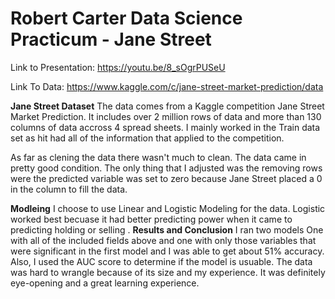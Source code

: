 # Robert Carter Data Science Practicum - Jane Street

Link to Presentation: https://youtu.be/8_sOgrPUSeU

Link To Data: https://www.kaggle.com/c/jane-street-market-prediction/data

**Jane Street Dataset**
The data comes from a Kaggle competition Jane Street Market Prediction. It includes over 2 million rows of data and more than 130 columns of data accross 4 spread sheets. I mainly worked in the Train data set as hit had all of the information that applied to the competition.

As far as clening the data there wasn't much to clean. The data came in pretty good condition. The only thing that I adjusted was the removing rows were the predicted variable was set to zero because Jane Street placed a 0 in the column to fill the data.

**Modleing**
I choose to use Linear and Logistic Modeling for the data. Logistic worked best becuase it had better predicting power when it came to predicting holding or selling .
**Results and Conclusion**
I ran two models One with all of the included fields above and one with only those variables that were significant in the first model and I was able to get about 51% accuracy. Also, I used the AUC score to determine if the model is usuable.
The data was hard to wrangle because of its size and my experience. It was definitely eye-opening and a great learning experience.

